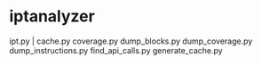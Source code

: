 # iptanalyzer

ipt.py |
cache.py
coverage.py
dump_blocks.py
dump_coverage.py
dump_instructions.py
find_api_calls.py
generate_cache.py

